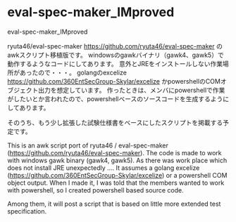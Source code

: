 # eval-spec-maker_IMproved

eval-spec-maker_IMproved

ryuta46/eval-spec-maker
https://github.com/ryuta46/eval-spec-maker
のawkスクリプト移植版です。
windowsのgawkバイナリ（gawk4、gawk5）で動作するようなコードにしてあります。
意外とJREをインストールしない作業場所があったので・・・。
golangのexcelize
https://github.com/360EntSecGroup-Skylar/excelize
かpowershellのCOMオブジェクト出力を想定しています。
作ったときは、メンバにpowershellで作業がしたいとか言われたので、powershellベースのソースコードを生成するようにしてあります。

そのうち、もう少し拡張した試験仕様書をベースにしたスクリプトを掲載する予定です。

This is an awk script port of ryuta46 / eval-spec-maker (https://github.com/ryuta46/eval-spec-maker).
The code is made to work with windows gawk binary (gawk4, gawk5).
As there was work place which does not install JRE unexpectedly ....
It assumes a golang excelize (https://github.com/360EntSecGroup-Skylar/excelize) or a powershell COM object output.
When I made it, I was told that the members wanted to work with powershell, so I created powershell based source code.

Among them, it will post a script that is based on little more extended test specification.

